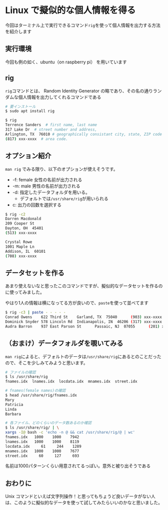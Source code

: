 # Linux で擬似的な個人情報を得る
今回はターミナル上で実行できるコマンド`rig`を使って個人情報を出力する方法を紹介します

## 実行環境 
今回も例の如く、ubuntu（on raspberry pi） を用いています

## rig
`rig`コマンドとは、 Random Identity Generator の略であり、その名の通りランダムな個人情報を出力してくれるコマンドである

```sh
# 要インストール
$ sudo apt install rig

$ rig
Terrence Sanders  # first name, last name
317 Lake Dr  # street number and address,
Arlington, TX  76010 # geographically consistant city, state, ZIP code
(817) xxx-xxxx  # area code.
```

## オプション紹介
`man rig` でみる限り、以下のオプションが使えそうです。

- -f: female 女性の名前が出力される
- -m: male 男性の名前が出力される
- -d: 指定したデータフォルダを用いる。
  - デフォルトでは`/usr/share/rig`が用いられる
- c: 出力の回数を選択する

```sh
$ rig -c2
Darren Macdonald
209 Cooper St
Dayton, OH  45401
(513) xxx-xxxx

Crystal Rowe
1001 Maple Ln
Addison, IL  60101
(708) xxx-xxxx
```

## データセットを作る
あまり使えないなと思ったこのコマンドですが、擬似的なデータセットを作るのに使ってみました。

やはり1人の情報は横になってる方が良いので、`paste`を使って並べてます

```sh
$ rig -c3 | paste - - - - -
Conrad Owens    622 Third St    Garland, TX  75040      (903) xxx-xxxx
Dominick Snyder 578 Lincoln Rd  Indianapolis, IN  46206 (317) xxx-xxxx
Audra Barron    937 East Parson St      Passaic, NJ  07055      (201) xxx-xxxx
```

## （おまけ）データフォルダを覗いてみる
`man rig`によると、デフォルトのデータは`/usr/share/rig`にあるとのことだったので、そこを少しみてみようと思います。

```sh
# ファイルの確認
$ ls /usr/share/rig
fnames.idx  lnames.idx  locdata.idx  mnames.idx  street.idx

# fnames(female names)の確認
$ head /usr/share/rig/fnames.idx 
Mary
Patricia
Linda
Barbara

# 各ファイル、どのくらいのデータ数あるのか確認
$ ls /usr/share/rig/ | \
xargs -I@ bash -c 'echo -n @ && cat /usr/share/rig/@ | wc'
fnames.idx   1000    1000    7942
lnames.idx   1000    1000    8119
locdata.idx     61     244    1289
mnames.idx   1000    1000    7677
street.idx     60     127     693
```

名前は1000パターンくらい用意されてるっぽい。意外と被り出そうである

## おわりに
Unix コマンドといえば文字列操作！と思ってもちょうど良いデータがない人は、このように擬似的なデータを使って試してみたらいいのかなと思いました。

